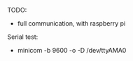 TODO:
-    full communication, with raspberry pi

Serial test:
*   minicom -b 9600 -o -D /dev/ttyAMA0
